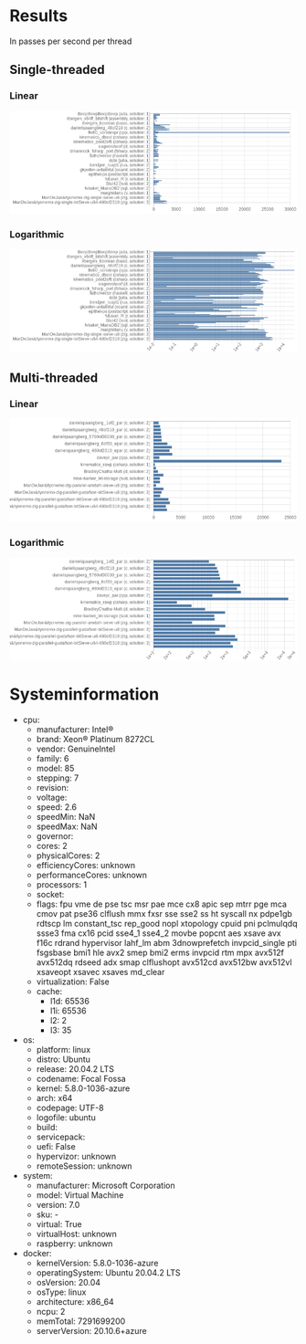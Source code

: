 # Results

In passes per second per thread

## Single-threaded

### Linear

![Chart for Single-threaded runs (linear)](images/chart_single_threaded_linear.png)

### Logarithmic

![Chart for Single-threaded runs (logarithmic)](images/chart_single_threaded_logarithmic.png)

## Multi-threaded

### Linear

![Chart for Multi-threaded runs (linear)](images/chart_multi_threaded_linear.png)

### Logarithmic

![Chart for Multi-threaded runs (logarithmic)](images/chart_multi_threaded_logarithmic.png)

# Systeminformation


* cpu:
  * manufacturer: Intel®
  * brand: Xeon® Platinum 8272CL
  * vendor: GenuineIntel
  * family: 6
  * model: 85
  * stepping: 7
  * revision: 
  * voltage: 
  * speed: 2.6
  * speedMin: NaN
  * speedMax: NaN
  * governor: 
  * cores: 2
  * physicalCores: 2
  * efficiencyCores: unknown
  * performanceCores: unknown
  * processors: 1
  * socket: 
  * flags: fpu vme de pse tsc msr pae mce cx8 apic sep mtrr pge mca cmov pat pse36 clflush mmx fxsr sse sse2 ss ht syscall nx pdpe1gb rdtscp lm constant_tsc rep_good nopl xtopology cpuid pni pclmulqdq ssse3 fma cx16 pcid sse4_1 sse4_2 movbe popcnt aes xsave avx f16c rdrand hypervisor lahf_lm abm 3dnowprefetch invpcid_single pti fsgsbase bmi1 hle avx2 smep bmi2 erms invpcid rtm mpx avx512f avx512dq rdseed adx smap clflushopt avx512cd avx512bw avx512vl xsaveopt xsavec xsaves md_clear
  * virtualization: False
  * cache:
    * l1d: 65536
    * l1i: 65536
    * l2: 2
    * l3: 35
* os:
  * platform: linux
  * distro: Ubuntu
  * release: 20.04.2 LTS
  * codename: Focal Fossa
  * kernel: 5.8.0-1036-azure
  * arch: x64
  * codepage: UTF-8
  * logofile: ubuntu
  * build: 
  * servicepack: 
  * uefi: False
  * hypervizor: unknown
  * remoteSession: unknown
* system:
  * manufacturer: Microsoft Corporation
  * model: Virtual Machine
  * version: 7.0
  * sku: -
  * virtual: True
  * virtualHost: unknown
  * raspberry: unknown
* docker:
  * kernelVersion: 5.8.0-1036-azure
  * operatingSystem: Ubuntu 20.04.2 LTS
  * osVersion: 20.04
  * osType: linux
  * architecture: x86_64
  * ncpu: 2
  * memTotal: 7291699200
  * serverVersion: 20.10.6+azure
